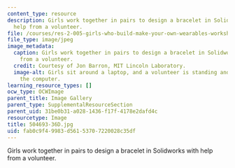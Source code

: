 ```yaml
---
content_type: resource
description: Girls work together in pairs to design a bracelet in Solidworks with
  help from a volunteer.
file: /courses/res-2-005-girls-who-build-make-your-own-wearables-workshop-spring-2015/fab0c9f49983d56153707220028c35df_504693-36D.jpg
file_type: image/jpeg
image_metadata:
  caption: Girls work together in pairs to design a bracelet in Solidworks with help
    from a volunteer.
  credit: Courtesy of Jon Barron, MIT Lincoln Laboratory.
  image-alt: Girls sit around a laptop, and a volunteer is standing and helping at
    the computer.
learning_resource_types: []
ocw_type: OCWImage
parent_title: Image Gallery
parent_type: SupplementalResourceSection
parent_uid: 31be0b31-a028-1436-f17f-4178e2dafd4c
resourcetype: Image
title: 504693-36D.jpg
uid: fab0c9f4-9983-d561-5370-7220028c35df
---
```

Girls work together in pairs to design a bracelet in Solidworks with help from a volunteer.

